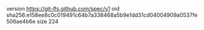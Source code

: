 version https://git-lfs.github.com/spec/v1
oid sha256:e158ee8c0c019491c64b7a338468a5b9e1dd31cd04004909a0537fe506ae4b6e
size 224
